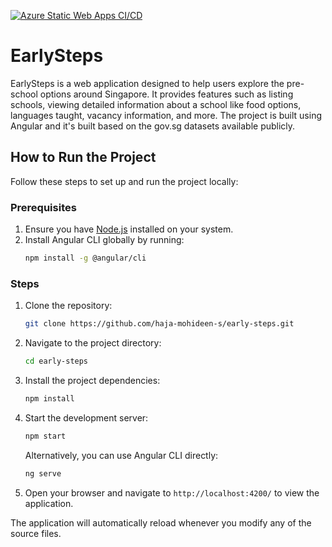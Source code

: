 [![Azure Static Web Apps CI/CD](https://github.com/haja-mohideen-s/early-steps/actions/workflows/azure-static-web-apps-wonderful-flower-06e355800.yml/badge.svg)](https://github.com/haja-mohideen-s/early-steps/actions/workflows/azure-static-web-apps-wonderful-flower-06e355800.yml)

# EarlySteps

EarlySteps is a web application designed to help users explore the pre-school options around Singapore. It provides features such as listing schools, viewing detailed information about a school like food options, languages taught, vacancy information, and more. The project is built using Angular and it's built based on the gov.sg datasets available publicly.

## How to Run the Project

Follow these steps to set up and run the project locally:

### Prerequisites
1. Ensure you have [Node.js](https://nodejs.org/) installed on your system.
2. Install Angular CLI globally by running:
   ```bash
   npm install -g @angular/cli
   ```

### Steps
1. Clone the repository:
   ```bash
   git clone https://github.com/haja-mohideen-s/early-steps.git
   ```
2. Navigate to the project directory:
   ```bash
   cd early-steps
   ```
3. Install the project dependencies:
   ```bash
   npm install
   ```
4. Start the development server:
   ```bash
   npm start
   ```
   Alternatively, you can use Angular CLI directly:
   ```bash
   ng serve
   ```
5. Open your browser and navigate to `http://localhost:4200/` to view the application.

The application will automatically reload whenever you modify any of the source files.
